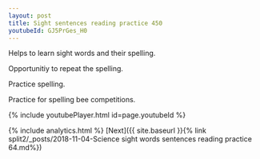 ```yaml
---
layout: post
title: Sight sentences reading practice 450
youtubeId: GJ5PrGes_H0
---
```

 
 
Helps to learn sight words and their spelling.

Opportunitiy to repeat the spelling. 

Practice spelling. 
 
Practice for spelling bee competitions. 
 
{% include youtubePlayer.html id=page.youtubeId %}
 
 
{% include analytics.html %} 
[Next]({{ site.baseurl }}{% link  split2/_posts/2018-11-04-Science sight words sentences reading practice 64.md%})
 
